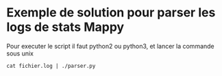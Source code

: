 # Exemple de solution pour parser les logs de stats Mappy

Pour executer le script il faut python2 ou python3,  et lancer la commande sous unix

``cat fichier.log | ./parser.py``